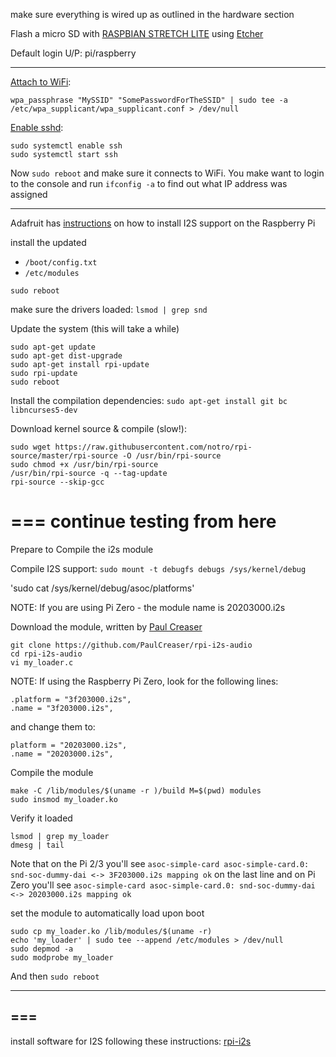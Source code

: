 make sure everything is wired up as outlined in the hardware section

Flash a micro SD with [RASPBIAN STRETCH LITE](https://www.raspberrypi.org/downloads/raspbian/) using [Etcher](https://etcher.io/)

Default login U/P:  pi/raspberry

---

[Attach to WiFi](https://www.raspberrypi.org/documentation/configuration/wireless/wireless-cli.md):

`wpa_passphrase "MySSID" "SomePasswordForTheSSID" | sudo tee -a /etc/wpa_supplicant/wpa_supplicant.conf > /dev/null`


[Enable sshd](https://www.raspberrypi.org/documentation/remote-access/ssh/):
```shell
sudo systemctl enable ssh
sudo systemctl start ssh
```

Now `sudo reboot` and make sure it connects to WiFi.  You make want to login to the console and run `ifconfig -a` to find out what IP address was assigned

---

Adafruit has [instructions](https://learn.adafruit.com/adafruit-i2s-mems-microphone-breakout/raspberry-pi-wiring-and-test) on how to install I2S support on the Raspberry Pi

install the updated 
* `/boot/config.txt`
* `/etc/modules`

`sudo reboot`

make sure the drivers loaded: `lsmod | grep snd`

Update the system (this will take a while)
``` shell
sudo apt-get update
sudo apt-get dist-upgrade
sudo apt-get install rpi-update
sudo rpi-update
sudo reboot
```

Install the compilation dependencies:
`sudo apt-get install git bc libncurses5-dev`

Download kernel source & compile (slow!):
```shell
sudo wget https://raw.githubusercontent.com/notro/rpi-source/master/rpi-source -O /usr/bin/rpi-source
sudo chmod +x /usr/bin/rpi-source
/usr/bin/rpi-source -q --tag-update
rpi-source --skip-gcc
```

===
continue testing from here
===


Prepare to Compile the i2s module

Compile I2S support: `sudo mount -t debugfs debugs /sys/kernel/debug`

'sudo cat /sys/kernel/debug/asoc/platforms'

NOTE: If you are using Pi Zero - the module name is 20203000.i2s

Download the module, written by [Paul Creaser](https://github.com/PaulCreaser/rpi-i2s-audio)
```shell
git clone https://github.com/PaulCreaser/rpi-i2s-audio
cd rpi-i2s-audio
vi my_loader.c
```

NOTE:  If using the Raspberry Pi Zero, look for the following lines:
```
.platform = "3f203000.i2s",
.name = "3f203000.i2s",
```
and change them to:
```
platform = "20203000.i2s",
.name = "20203000.i2s",
```

Compile the module
```
make -C /lib/modules/$(uname -r )/build M=$(pwd) modules
sudo insmod my_loader.ko
```

Verify it loaded
``` shell
lsmod | grep my_loader
dmesg | tail
```
Note that on the Pi 2/3 you'll see `asoc-simple-card asoc-simple-card.0: snd-soc-dummy-dai <-> 3F203000.i2s mapping ok` on the last line and on Pi Zero you'll see `asoc-simple-card asoc-simple-card.0: snd-soc-dummy-dai <-> 20203000.i2s mapping ok`

set the module to automatically load upon boot
``` shell
sudo cp my_loader.ko /lib/modules/$(uname -r)
echo 'my_loader' | sudo tee --append /etc/modules > /dev/null
sudo depmod -a
sudo modprobe my_loader
```

And then `sudo reboot`

---
===
---

install software for I2S following these instructions: [rpi-i2s](https://github.com/nejohnson2/rpi-i2s)
